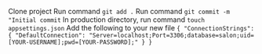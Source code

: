 Clone project
Run command `git add .`
Run command `git commit -m "Initial commit`
In production directory, run command `touch appsettings.json`
Add the following to your new file
`{
    "ConnectionStrings": {
        "DefaultConnection": "Server=localhost;Port=3306;database=salon;uid=[YOUR-USERNAME];pwd=[YOUR-PASSWORD];"
    }
}`